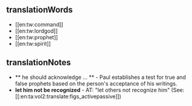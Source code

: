 ## translationWords

* [[en:tw:command]]
* [[en:tw:lordgod]]
* [[en:tw:prophet]]
* [[en:tw:spirit]]

## translationNotes

* ** he should acknowledge ... ** - Paul establishes a test for true and false prophets based on the person's acceptance of his writings.
* **let him not be recognized** - AT: "let others not recognize him" (See: [[:en:ta:vol2:translate:figs_activepassive]])
